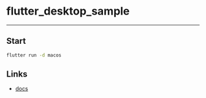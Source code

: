 # flutter_desktop_sample

---

## Start

```bash
flutter run -d macos
```

## Links

- [docs](https://flutter.dev/desktop)
